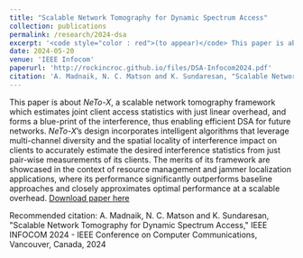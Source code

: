 ```yaml
---
title: "Scalable Network Tomography for Dynamic Spectrum Access"
collection: publications
permalink: /research/2024-dsa
excerpt: '<code style="color : red">(to appear)</code> This paper is about *NeTo-X*, a scalable network tomography framework which estimates joint client access statistics with just linear overhead, and forms a blue-print of the interference, thus enabling efficient DSA for future networks. *NeTo-X*’s design incorporates intelligent algorithms that leverage multi-channel diversity and the spatial locality of interference impact on clients to accurately estimate the desired interference statistics from just pair-wise measurements of its clients. The merits of its framework are showcased in the context of resource management and jammer localization applications, where its performance significantly outperforms baseline approaches and closely approximates optimal performance at a scalable overhead.'
date: 2024-05-20
venue: 'IEEE Infocom'
paperurl: 'http://rockincroc.github.io/files/DSA-Infocom2024.pdf'
citation: 'A. Madnaik, N. C. Matson and K. Sundaresan, "Scalable Network Tomography for Dynamic Spectrum Access," IEEE INFOCOM 2024 - IEEE Conference on Computer Communications, Vancouver, Canada, 2024'
---
```

This paper is about *NeTo-X*, a scalable network tomography framework which estimates joint client access statistics with just linear overhead, and forms a blue-print of the interference, thus enabling efficient DSA for future networks. *NeTo-X*’s design incorporates intelligent algorithms that leverage multi-channel diversity and the spatial locality of interference impact on clients to accurately estimate the desired interference statistics from just pair-wise measurements of its clients. The merits of its framework are showcased in the context of resource management and jammer localization applications, where its performance significantly outperforms baseline approaches and closely approximates optimal performance at a scalable overhead.
[Download paper here](http://rockincroc.github.io/files/DSA-Infocom2023.pdf)

Recommended citation: A. Madnaik, N. C. Matson and K. Sundaresan, "Scalable Network Tomography for Dynamic Spectrum Access," IEEE INFOCOM 2024 - IEEE Conference on Computer Communications, Vancouver, Canada, 2024